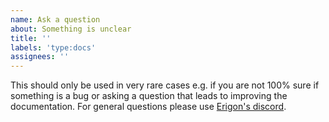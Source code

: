 ```yaml
---
name: Ask a question
about: Something is unclear
title: ''
labels: 'type:docs'
assignees: ''
---
```


This should only be used in very rare cases e.g. if you are not 100% sure if something is a bug or asking a question that leads to improving the documentation. For general questions please use [Erigon's discord](https://github.com/tenderly/zkevm-erigon#erigon-discord-server).
